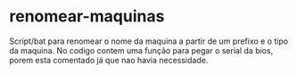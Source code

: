 # renomear-maquinas
Script/bat para renomear o nome da maquina a partir de um prefixo e o tipo da maquina. No codigo contem uma função para pegar o serial da bios, porem esta comentado já que nao havia necessidade.
